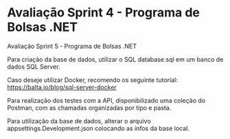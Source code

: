 # Avaliação Sprint 4 - Programa de Bolsas .NET
Avaliação Sprint 5 - Programa de Bolsas .NET


Para criação da base de dados, utilizar o SQL database.sql em um banco de dados SQL Server.

Caso deseje utilizar Docker, recomendo os seguinte tutorial:
https://balta.io/blog/sql-server-docker

Para realização dos testes com a API, disponibilizado uma coleção do Postman, com as chamadas organizadas por tipo e pasta.

Para utilização da base de dados, alterar o arquivo appsettings.Development.json colocando as infos da base local.
